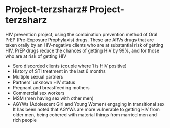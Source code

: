 # Project-terzsharz# Project-terzsharz

HIV prevention project, using the combination prevention method of Oral PrEP (Pre-Exposure Prophylaxis) drugs. These are ARVs drugs that are taken orally by an HIV-negative clients who are at substantial risk of getting HIV, PrEP drugs reduce the chances of getting HIV by 99%, and for those who are at risk of getting HIV 
* Sero discorded clients (couple where 1 is HIV positive)
* History of STI treatment in the last 6 months
* Multiple sexual partners
* Partners’ unknown HIV status
* Pregnant and breastfeeding mothers
* Commercial sex workers
* MSM (men having sex with other men)
* AGYWs (Adolescent Girl and Young Women) engaging in transitional sex
It has been noted that AGYWs are more vulnerable to getting HIV from older men, being cohered with material things from married men and rich people
 


 
